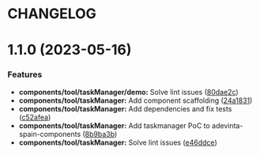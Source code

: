 # CHANGELOG

# 1.1.0 (2023-05-16)


### Features

* **components/tool/taskManager/demo:** Solve lint issues ([80dae2c](https://github.com/SUI-Components/adevinta-spain-components/commit/80dae2c0876bf287525dbea1141a731ce5b2ece6))
* **components/tool/taskManager:** Add component scaffolding ([24a1831](https://github.com/SUI-Components/adevinta-spain-components/commit/24a1831592e136ea4520da193f0ea83b53149d31))
* **components/tool/taskManager:** Add dependencies and fix tests ([c52afea](https://github.com/SUI-Components/adevinta-spain-components/commit/c52afeab8b450df5136b04509ef8618223fcc0ae))
* **components/tool/taskManager:** Add taskmanager PoC to adevinta-spain-components ([8b9ba3b](https://github.com/SUI-Components/adevinta-spain-components/commit/8b9ba3b704b8e919e6a2c4291adbc76564e4e4e4))
* **components/tool/taskManager:** Solve lint issues ([e46ddce](https://github.com/SUI-Components/adevinta-spain-components/commit/e46ddce4f6f7eb3753798c7cf44027cba242443e))



